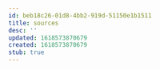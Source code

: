 ```yaml
---
id: beb18c26-01d8-4bb2-919d-51150e1b1511
title: sources
desc: ''
updated: 1618573870679
created: 1618573870679
stub: true
---
```


